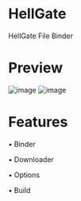 # HellGate
HellGate File Binder
 
# Preview
![image](https://user-images.githubusercontent.com/98554260/151432709-63415547-88c4-47d5-9267-1a2bc7cafb9d.png)
![image](https://user-images.githubusercontent.com/98554260/151433001-6e4822f9-4043-4763-b59f-596492a0d6c1.png)


# Features

• Binder 

• Downloader

• Options

• Build 

